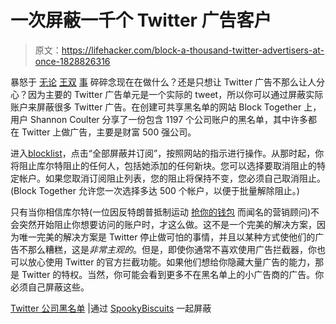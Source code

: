 # 一次屏蔽一千个 Twitter 广告客户

> 原文：<https://lifehacker.com/block-a-thousand-twitter-advertisers-at-once-1828826316>

暴怒于 [无论](https://www.cnet.com/news/twitter-testing-facebook-like-reply-threading-and-status-indicators/) [王双](https://gizmodo.com/report-jack-dorsey-overruled-staff-to-keep-alex-jones-1828789610) [事](https://gizmodo.com/twitter-will-lock-your-account-if-you-try-to-impersonat-1827857887) 碎碎念现在在做什么？还是只想让 Twitter 广告不那么让人分心？因为主要的 Twitter 广告单元是一个实际的 tweet，所以你可以通过屏蔽实际账户来屏蔽很多 Twitter 广告。在创建可共享黑名单的网站 Block Together 上，用户 Shannon Coulter 分享了一份包含 1197 个公司账户的黑名单，其中许多都在 Twitter 上做广告，主要是财富 500 强公司。



进入[blocklist](https://blocktogether.org/show-blocks/Jegy0TDm2gypbK-Tg1vGTh5KCJY2mxq_6iJ_hK2p)，点击“全部屏蔽并订阅”，按照网站的指示进行操作。从那时起，你将阻止库尔特阻止的任何人，包括她添加的任何新块。您可以选择要取消阻止的特定帐户。如果您取消订阅阻止列表，您的阻止将保持不变，您必须自己取消阻止。(Block Together 允许您一次选择多达 500 个帐户，以便于批量解除阻止。)

只有当你相信库尔特(一位因反特朗普抵制运动 [抢你的钱包](http://www.chicagotribune.com/g00/business/ct-trump-retailer-boycott-20170213-story.html?i10c.encReferrer=aHR0cHM6Ly93d3cuZ29vZ2xlLmNvbS8%3D&i10c.ua=1&i10c.dv=14) 而闻名的营销顾问)不会突然开始阻止你想要访问的账户时，才这么做。这不是一个完美的解决方案，因为唯一完美的解决方案是 Twitter 停止做可怕的事情，并且以某种方式使他们的广告不那么糟糕，这是*非常主观的*。但是，即使你通常不喜欢使用广告拦截器，你也可以放心使用 Twitter 的官方拦截功能。如果他们想给你隐藏大量广告的能力，那是 Twitter 的特权。当然，你可能会看到更多不在黑名单上的小广告商的广告。你必须自己屏蔽这些。

[Twitter 公司黑名单](https://blocktogether.org/show-blocks/Jegy0TDm2gypbK-Tg1vGTh5KCJY2mxq_6iJ_hK2p) |通过 [SpookyBiscuits](https://blocktogether.org/show-blocks/Jegy0TDm2gypbK-Tg1vGTh5KCJY2mxq_6iJ_hK2p) 一起屏蔽